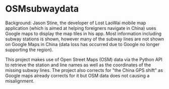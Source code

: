 # OSMsubwaydata

Background: Jason Stine, the developer of Lost LaoWai mobile map application (which is aimed at helping foreigners navigate in China) uses Google maps to display the map tiles in his app. Most information including subway stations is shown, however many of the subway lines are not shown on Google Maps in China (data loss has occurred due to Google no longer supporting the region).

This project makes use of Open Street Maps (OSM) data via the Python API to retrieve the station and line names as well as the coordinates of the missing subway lines. The project also corrects for "the China GPS shift" as Google maps already corrects for it but OSM data does not causing a misalignment.
